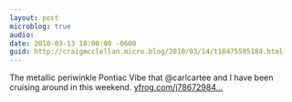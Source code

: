 ```yaml
---
layout: post
microblog: true
audio: 
date: 2010-03-13 18:00:00 -0600
guid: http://craigmcclellan.micro.blog/2010/03/14/t10475595184.html
---
```

The metallic periwinkle Pontiac Vibe that @carlcartee and I have been cruising around in this weekend.  [yfrog.com/j78672984...](http://yfrog.com/j786729840j)
